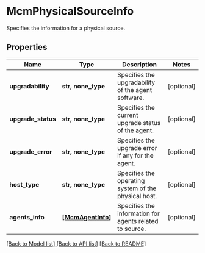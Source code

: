 # McmPhysicalSourceInfo

Specifies the information for a physical source.

## Properties
Name | Type | Description | Notes
------------ | ------------- | ------------- | -------------
**upgradability** | **str, none_type** | Specifies the upgradability of the agent software. | [optional] 
**upgrade_status** | **str, none_type** | Specifies the current upgrade status of the agent. | [optional] 
**upgrade_error** | **str, none_type** | Specifies the upgrade error if any for the agent. | [optional] 
**host_type** | **str, none_type** | Specifies the operating system of the physical host. | [optional] 
**agents_info** | [**[McmAgentInfo]**](McmAgentInfo.md) | Specifies the information for agents related to source. | [optional] 

[[Back to Model list]](../README.md#documentation-for-models) [[Back to API list]](../README.md#documentation-for-api-endpoints) [[Back to README]](../README.md)


